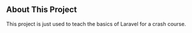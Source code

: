## About This Project

This project is just used to teach the basics of Laravel for a crash course.
